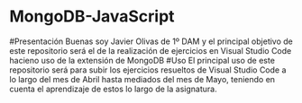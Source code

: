 # MongoDB-JavaScript
#Presentación
Buenas soy Javier Olivas de 1º DAM y el principal objetivo de este repositorio será
el de la realización de ejercicios en Visual Studio Code hacieno uso de la extensión de 
MongoDB
#Uso
El principal uso de este repositorio será para subir los ejercicios resueltos de Visual Studio Code 
a lo largo del mes de Abril hasta mediados del mes de Mayo, teniendo en cuenta el aprendizaje 
de estos lo largo de la asignatura.

